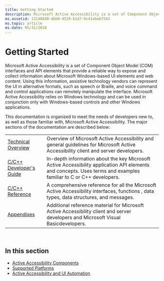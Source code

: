 ```yaml
---
title: Getting Started
description: Microsoft Active Accessibility is a set of Component Object Model (COM) interfaces and API elements that provide a reliable way to expose and collect information about Microsoft Windows-based UI elements and web content.
ms.assetid: 13148049-dbb0-4529-b1d7-0c41ebeb7543
ms.topic: article
ms.date: 05/31/2018
---
```


# Getting Started

Microsoft Active Accessibility is a set of Component Object Model (COM) interfaces and API elements that provide a reliable way to expose and collect information about Microsoft Windows-based UI elements and web content. Using this information, assistive technology vendors can represent the UI in alternative formats, such as speech or Braille, and voice command and control applications can remotely manipulate the interface. Microsoft Active Accessibility relies on Windows technology and can be used in conjunction only with Windows-based controls and other Windows applications.

This documentation is organized to meet the needs of developers new to, as well as those familiar with, Microsoft Active Accessibility. The major sections of the documentation are described below:



|                                                        |                                                                                                                                                                   |
|--------------------------------------------------------|-------------------------------------------------------------------------------------------------------------------------------------------------------------------|
| [Technical Overview](technical-overview.md)           | Overview of Microsoft Active Accessibility and general guidelines for Microsoft Active Accessibility client and server developers.                                |
| [C/C++ Developer's Guide](c-c---developer-s-guide.md) | In-depth information about the key Microsoft Active Accessibility application API elements and concepts. Uses terms and examples familiar to C or C++ developers. |
| [C/C++ Reference](c-c---reference.md)                 | A comprehensive reference for all the Microsoft Active Accessibility interfaces, functions , data types, data structures, and messages.                           |
| [Appendixes](appendixes.md)                           | Additional reference material for Microsoft Active Accessibility client and server developers and Microsoft Visual Basicdevelopers.                               |



 

## In this section

-   [Active Accessibility Components](sdk-components.md)
-   [Supported Platforms](supported-platforms.md)
-   [Active Accessibility and UI Automation](active-accessibility-and-ui-automation.md)

 

 




